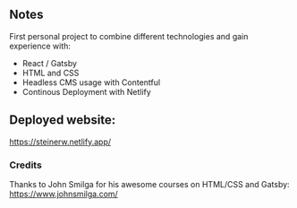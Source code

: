 ## Notes

First personal project to combine different technologies and gain experience with:

- React / Gatsby
- HTML and CSS
- Headless CMS usage with Contentful
- Continous Deployment with Netlify

## Deployed website:

https://steinerw.netlify.app/

### Credits

Thanks to John Smilga for his awesome courses on HTML/CSS and Gatsby:
https://www.johnsmilga.com/
